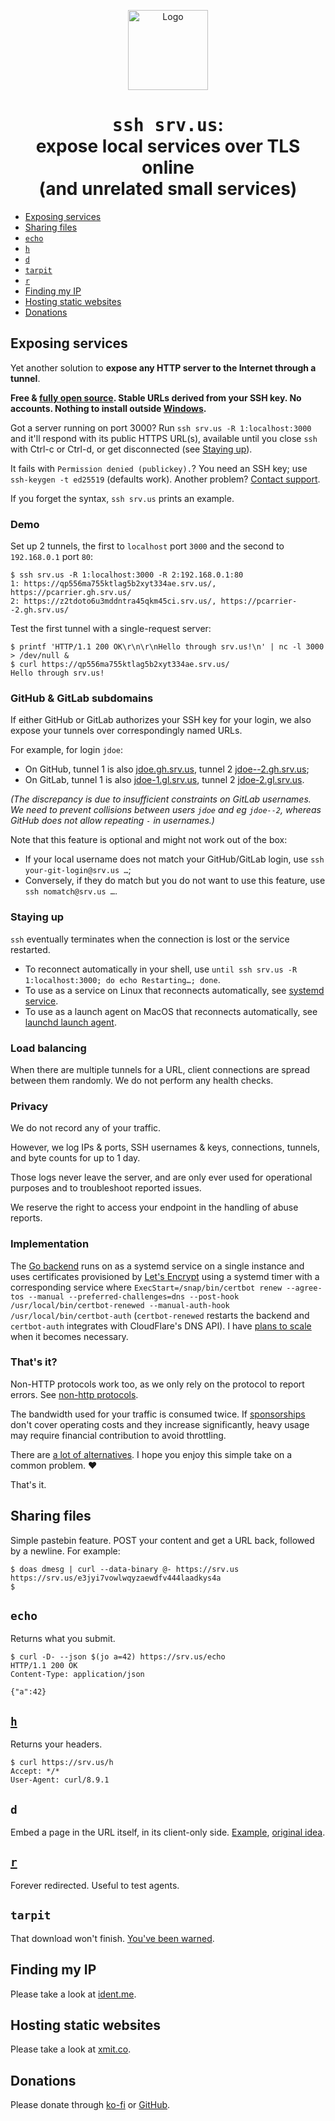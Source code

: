 <p align="center">
  <img src="assets/icon.webp" width="128" height="128" alt="Logo"/>
</p>

<h1 align="center"><tt>ssh srv.us</tt>:<br/>expose local services over TLS online<br/>(and unrelated small services)</h1>

* [Exposing services](#exposing-services)
* [Sharing files](#sharing-files)
* [`echo`](#echo)
* [`h`](#h)
* [`d`](#d)
* [`tarpit`](#tarpit)
* [`r`](#r)
* [Finding my IP](#finding-my-ip)
* [Hosting static websites](#hosting-static-websites)
* [Donations](#donations)

## Exposing services

Yet another solution to **expose any HTTP server to the Internet through a tunnel**.

**Free & [fully open source](https://github.com/pcarrier/srv.us). Stable URLs derived from your SSH key. No accounts. Nothing to install outside [Windows](https://learn.microsoft.com/en-us/windows/terminal/tutorials/ssh).**

Got a server running on port 3000? Run `ssh srv.us -R 1:localhost:3000` and it'll respond with its public HTTPS URL(s), available until you close `ssh` with Ctrl-c or Ctrl-d, or get disconnected (see [Staying up](#staying-up)).

It fails with `Permission denied (publickey).`? You need an SSH key; use `ssh-keygen -t ed25519` (defaults work). Another problem? [Contact support](https://discord.gg/6YnHXskF4a).

If you forget the syntax, `ssh srv.us` prints an example.

### Demo

Set up 2 tunnels, the first to `localhost` port `3000` and the second to `192.168.0.1` port `80`:

```
$ ssh srv.us -R 1:localhost:3000 -R 2:192.168.0.1:80
1: https://qp556ma755ktlag5b2xyt334ae.srv.us/, https://pcarrier.gh.srv.us/
2: https://z2tdoto6u3mddntra45qkm45ci.srv.us/, https://pcarrier--2.gh.srv.us/
```

Test the first tunnel with a single-request server:

```
$ printf 'HTTP/1.1 200 OK\r\n\r\nHello through srv.us!\n' | nc -l 3000 > /dev/null &
$ curl https://qp556ma755ktlag5b2xyt334ae.srv.us/
Hello through srv.us!
```

### GitHub & GitLab subdomains

If either GitHub or GitLab authorizes your SSH key for your login, we also expose your tunnels over correspondingly named URLs.

For example, for login `jdoe`:
- On GitHub, tunnel 1 is also [jdoe.gh.srv.us](https://jdoe.gh.srv.us/), tunnel 2 [jdoe--2.gh.srv.us](https://jdoe--2.gh.srv.us/);
- On GitLab, tunnel 1 is also [jdoe-1.gl.srv.us](https://jdoe-1.gl.srv.us/), tunnel 2 [jdoe-2.gl.srv.us](https://jdoe-2.gl.srv.us/).

*(The discrepancy is due to insufficient constraints on GitLab usernames.
We need to prevent collisions between users `jdoe` and eg `jdoe--2`,
whereas GitHub does not allow repeating `-` in usernames.)*

Note that this feature is optional and might not work out of the box:
- If your local username does not match your GitHub/GitLab login, use `ssh your-git-login@srv.us …`;
- Conversely, if they do match but you do not want to use this feature, use `ssh nomatch@srv.us …`.

### Staying up

`ssh` eventually terminates when the connection is lost or the service restarted.
- To reconnect automatically in your shell, use `until ssh srv.us -R 1:localhost:3000; do echo Restarting…; done`.
- To use as a service on Linux that reconnects automatically, see [systemd service](systemd.md).
- To use as a launch agent on MacOS that reconnects automatically, see [launchd launch agent](launchd.md).

### Load balancing

When there are multiple tunnels for a URL, client connections are spread between them randomly. We do not perform any health checks.

### Privacy

We do not record any of your traffic.

However, we log IPs & ports, SSH usernames & keys, connections, tunnels, and byte counts for up to 1 day.

Those logs never leave the server, and are only ever used for operational purposes and to troubleshoot reported issues.

We reserve the right to access your endpoint in the handling of abuse reports.

### Implementation

The [Go backend](https://github.com/pcarrier/srv.us/tree/main/backend) runs on as a systemd service on a single instance and uses certificates provisioned by [Let's Encrypt](https://letsencrypt) using a systemd timer with a corresponding service where `ExecStart=/snap/bin/certbot renew --agree-tos --manual --preferred-challenges=dns --post-hook /usr/local/bin/certbot-renewed --manual-auth-hook /usr/local/bin/certbot-auth` (`certbot-renewed` restarts the backend and `certbot-auth` integrates with CloudFlare's DNS API). I have [plans to scale](https://github.com/pcarrier/srv.us/issues/8) when it becomes necessary.

### That's it?

Non-HTTP protocols work too, as we only rely on the protocol to report errors. See [non-http protocols](non-http.md).

The bandwidth used for your traffic is consumed twice. If [sponsorships](https://github.com/sponsors/pcarrier) don't cover operating costs and they increase significantly, heavy usage may require financial contribution to avoid throttling.

There are [a lot of alternatives](https://github.com/anderspitman/awesome-tunneling). I hope you enjoy this simple take on a common problem. ❤️

That's it.

## Sharing files

Simple pastebin feature. POST your content and get a URL back, followed by a newline. For example:

```
$ doas dmesg | curl --data-binary @- https://srv.us
https://srv.us/e3jyi7vowlwqyzaewdfv444laadkys4a
$
```

## `echo`

Returns what you submit.

```
$ curl -D- --json $(jo a=42) https://srv.us/echo
HTTP/1.1 200 OK
Content-Type: application/json

{"a":42}
```

## [`h`](https://srv.us/h)

Returns your headers.

```
$ curl https://srv.us/h
Accept: */*
User-Agent: curl/8.9.1
```

## `d`

Embed a page in the URL itself, in its client-only side. [Example](https://srv.us/d#%3Ch1%3EDemo%3C/h1%3E), [original idea](https://news.ycombinator.com/item?id=39905866).

## [`r`](https://srv.us/r/)

Forever redirected. Useful to test agents.

## `tarpit`

That download won't finish. [You've been warned](https://srv.us/tarpit).

## Finding my IP

Please take a look at [ident.me](https://www.ident.me).

## Hosting static websites

Please take a look at [xmit.co](https://xmit.co).

## Donations

Please donate through [ko-fi](https://ko-fi.com/pcarrier/tip) or [GitHub](https://github.com/sponsors/pcarrier).
